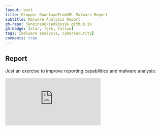 ```yaml
---
layout: post
title: Dropper DownloadFromURL Malware Report
subtitle: Malware Analysis Report
gh-repo: jenkins96/jenkins96.github.io
gh-badge: [star, fork, follow]
tags: [malware analysis, cybersecurity]
comments: true
---
```



## Report

Just an exercise to improve reporting capabilities and malware analysis:


![PDF Report Dropper.DownloadFromURL](https://github.com/jenkins96/MalwareAnalysisPractice/blob/main/Reports/Dropper.DownloadFromURL.pdf)
